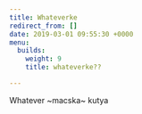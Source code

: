 ```yaml
---
title: Whateverke
redirect_from: []
date: 2019-03-01 09:55:30 +0000
menu:
  builds:
    weight: 9
    title: whateverke??

---
```

Whatever \~macska\~ kutya